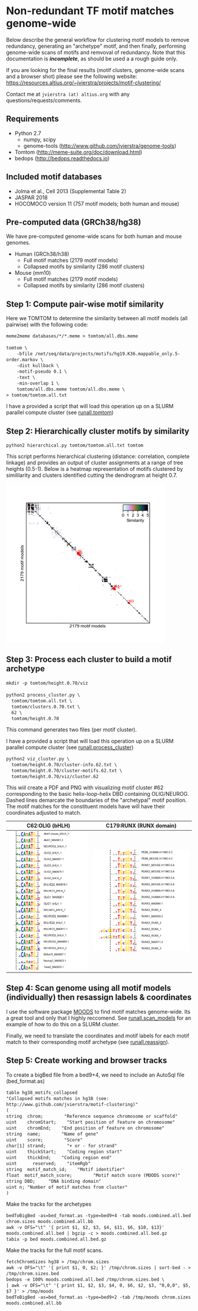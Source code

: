 # Non-redundant TF motif matches genome-wide

Below describe the general workflow for clustering motif models to remove redundancy, generating an "archetype" motif, and then finally, performing genome-wide scans of motifs and remvoval of redundancy.
Note that this documentation is  ***incomplete***, as should be used a a rough guide only.

If you are looking for the final results (motif clusters, genome-wide scans and a browser shot) please see the following website:
https://resources.altius.org/~jvierstra/projects/motif-clustering/

Contact me at ```jvierstra (at) altius.org``` with any questions/requests/comments.

## Requirements

- Python 2.7
  - numpy, scipy
  - genome-tools (http://www.github.com/jvierstra/genome-tools)
- Tomtom (http://meme-suite.org/doc/download.html)
- bedops (http://bedops.readthedocs.io)

## Included motif databases

- Jolma et al., Cell 2013 (Supplemental Table 2) 
- JASPAR 2018
- HOCOMOCO version 11 (757 motif models; both human and mouse)

## Pre-computed data (GRCh38/hg38)

We have pre-computed genome-wide scans for both human and mouse genomes.
- Human (GRCh38/h38)
	- Full motif matches (2179 motif models)
	- Collapsed motifs by similarity (286 motif clusters)
- Mouse (mm10)
	- Full motif matches (2179 motif models)
	- Collapsed motifs by similarity (286 motif clusters)

## Step 1: Compute pair-wise motif similarity

Here we TOMTOM to determine the similarity between all motif models (all pairwise) with the following code:

```
meme2meme databases/*/*.meme > tomtom/all.dbs.meme

tomtom \
	-bfile /net/seq/data/projects/motifs/hg19.K36.mappable_only.5-order.markov \
	-dist kullback \
	-motif-pseudo 0.1 \
	-text \
	-min-overlap 1 \
	tomtom/all.dbs.meme tomtom/all.dbs.meme \
> tomtom/tomtom.all.txt
```

I have a provided a script that will load this operation up on a SLURM parallel compute cluster (see [runall.tomtom](runall.tomtom))

## Step 2: Hierarchically cluster motifs by similarity

```
python2 hierarchical.py tomtom/tomtom.all.txt tomtom
```

This script performs hierarchical clustering (distance: correlation, complete linkage) and provides an output of cluster assignments at a range of tree heights (0.5-1). Below is a heatmap representation of motifs clustered by simililarity and clusters identified cutting the dendrogram at height 0.7.

![Clustered heatmap cut at height 0.7](tomtom/height.0.70/heatmap.png)

## Step 3: Process each cluster to build a motif archetype

```
mkdir -p tomtom/height.0.70/viz

python2 process_cluster.py \
  tomtom/tomtom.all.txt \
  tomtom/clusters.0.70.txt \
  62 \
  tomtom/height.0.70
```

This command generates two files (per motif cluster).

I have a provided a script that will load this operation up on a SLURM parallel compute cluster (see [runall.process_cluster](runall.process_cluster))


```
python2 viz_cluster.py \
  tomtom/height.0.70/cluster-info.62.txt \
  tomtom/height.0.70/cluster-motifs.62.txt \
  tomtom/height.0.70/viz/cluster.62 
 ```

This wiil create a PDF and PNG with visualizing motif cluster #62 corresponding to the basic helix-loop-helix DBD containing OLIG/NEUROG. Dashed lines demarcate the boundaries of the "archetypal" motif position. The motif matches for the constituent models have will have their coordinates adjusted to match.


C62:OLIG (bHLH)|  C179:RUNX (RUNX domain)
:-------------------------:|:-------------------------:
![C62:OLIG](tomtom/height.0.70/viz/cluster.62.png)| ![C69:MEIS](tomtom/height.0.70/viz/cluster.179.png)



## Step 4: Scan genome using all motif models (individually) then resassign labels & coordinates

I use the software package [MOODS](https://github.com/jhkorhonen/MOODS) to find motif matches genome-wide. Its a great tool and only that I highly reccomend.
See [runall.scan_models](runall.scan_models) for an example of how to do this on a SLURM cluster.

Finally, we need to translate the coordinates and motif labels for each motif match to their corresponding motif archetype (see [runall.reassign](runall.resassign)).


## Step 5: Create working and browser tracks

To create a bigBed file from a bed9+4, we need to include an AutoSql file (bed_format.as)
```
table hg38_motifs_collapsed
"Collapsed motifs matches in hg38 (see: http://www.github.com/jvierstra/motif-clustering)"
(
string  chrom;        "Reference sequence chromosome or scaffold"
uint    chromStart;    "Start position of feature on chromosome"
uint    chromEnd;    "End position of feature on chromosome"
string  name;        "Name of gene"
uint    score;        "Score"
char[1] strand;        "+ or - for strand"
uint    thickStart;    "Coding region start"
uint    thickEnd;    "Coding region end"
uint      reserved;    "itemRgb"
string  motif_match_id;    "Motif identifier"
float  motif_match_score;        "Motif match score (MOODS score)"
string DBD;     "DNA binding domain"
uint n; "Number of motif matches from cluster"
)
```
Make the tracks for the archetypes

```
bedToBigBed -as=bed_format.as -type=bed9+4 -tab moods.combined.all.bed chrom.sizes moods.combined.all.bb
awk -v OFS="\t" '{ print $1, $2, $3, $4, $11, $6, $10, $13}' moods.combined.all.bed | bgzip -c > moods.combined.all.bed.gz
tabix -p bed moods.combined.all.bed.gz
```
Make the tracks for the full motif scans.
```
fetchChromSizes hg38 > /tmp/chrom.sizes
awk -v OFS="\t" '{ print $1, 0, $2; }' /tmp/chrom.sizes | sort-bed - > /tmp/chrom.sizes.bed
bedops -e 100% moods.combined.all.bed /tmp/chrom.sizes.bed \
| awk -v OFS="\t" '{ print $1, $2, $3, $4, 0, $6, $2, $3, "0,0,0", $5, $7 }' > /tmp/moods
bedToBigBed -as=bed_format.as -type=bed9+2 -tab /tmp/moods chrom.sizes moods.combined.all.bb

```
